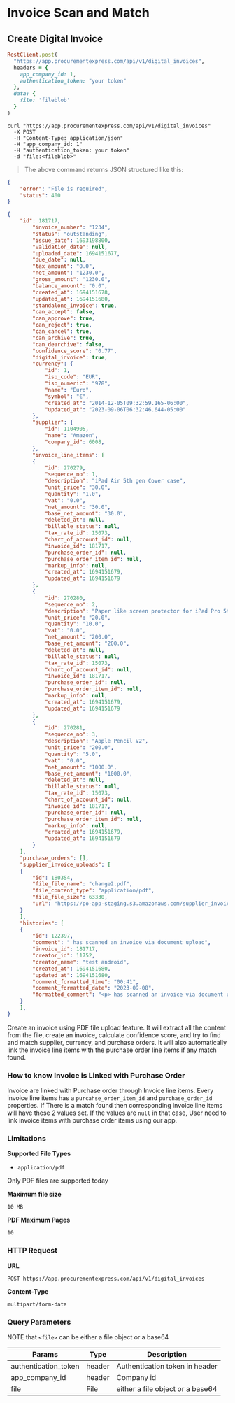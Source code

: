 # Invoice Scan and Match

## Create Digital Invoice

```ruby
RestClient.post(
  "https://app.procurementexpress.com/api/v1/digital_invoices",
  headers = {
    app_company_id: 1,
    authentication_token: "your token"
  },
  data: {
    file: 'fileblob'
  }
)
```

```shell
curl "https://app.procurementexpress.com/api/v1/digital_invoices"
  -X POST
  -H "Content-Type: application/json"
  -H "app_company_id: 1"
  -H "authentication_token: your token"
  -d "file:<fileblob>"
```

> The above command returns JSON structured like this:

```json
{
    "error": "File is required",
    "status": 400
}
```

```json
{
    "id": 181717,
        "invoice_number": "1234",
        "status": "outstanding",
        "issue_date": 1693198800,
        "validation_date": null,
        "uploaded_date": 1694151677,
        "due_date": null,
        "tax_amount": "0.0",
        "net_amount": "1230.0",
        "gross_amount": "1230.0",
        "balance_amount": "0.0",
        "created_at": 1694151678,
        "updated_at": 1694151680,
        "standalone_invoice": true,
        "can_accept": false,
        "can_approve": true,
        "can_reject": true,
        "can_cancel": true,
        "can_archive": true,
        "can_dearchive": false,
        "confidence_score": "0.77",
        "digital_invoice": true,
        "currency": {
            "id": 1,
            "iso_code": "EUR",
            "iso_numeric": "978",
            "name": "Euro",
            "symbol": "€",
            "created_at": "2014-12-05T09:32:59.165-06:00",
            "updated_at": "2023-09-06T06:32:46.644-05:00"
        },
        "supplier": {
            "id": 1104905,
            "name": "Amazon",
            "company_id": 6008,
        },
        "invoice_line_items": [
        {
            "id": 270279,
            "sequence_no": 1,
            "description": "iPad Air 5th gen Cover case",
            "unit_price": "30.0",
            "quantity": "1.0",
            "vat": "0.0",
            "net_amount": "30.0",
            "base_net_amount": "30.0",
            "deleted_at": null,
            "billable_status": null,
            "tax_rate_id": 15073,
            "chart_of_account_id": null,
            "invoice_id": 181717,
            "purchase_order_id": null,
            "purchase_order_item_id": null,
            "markup_info": null,
            "created_at": 1694151679,
            "updated_at": 1694151679
        },
        {
            "id": 270280,
            "sequence_no": 2,
            "description": "Paper like screen protector for iPad Pro 5th gen",
            "unit_price": "20.0",
            "quantity": "10.0",
            "vat": "0.0",
            "net_amount": "200.0",
            "base_net_amount": "200.0",
            "deleted_at": null,
            "billable_status": null,
            "tax_rate_id": 15073,
            "chart_of_account_id": null,
            "invoice_id": 181717,
            "purchase_order_id": null,
            "purchase_order_item_id": null,
            "markup_info": null,
            "created_at": 1694151679,
            "updated_at": 1694151679
        },
        {
            "id": 270281,
            "sequence_no": 3,
            "description": "Apple Pencil V2",
            "unit_price": "200.0",
            "quantity": "5.0",
            "vat": "0.0",
            "net_amount": "1000.0",
            "base_net_amount": "1000.0",
            "deleted_at": null,
            "billable_status": null,
            "tax_rate_id": 15073,
            "chart_of_account_id": null,
            "invoice_id": 181717,
            "purchase_order_id": null,
            "purchase_order_item_id": null,
            "markup_info": null,
            "created_at": 1694151679,
            "updated_at": 1694151679
        }
    ],
    "purchase_orders": [],
    "supplier_invoice_uploads": [
    {
        "id": 180354,
        "file_file_name": "change2.pdf",
        "file_content_type": "application/pdf",
        "file_file_size": 63330,
        "url": "https://po-app-staging.s3.amazonaws.com/supplier_invoice_uploads/files/000/180/354/original/my-invoice.pdf?1694151678"
    }
    ],
    "histories": [
    {
        "id": 122397,
        "comment": " has scanned an invoice via document upload",
        "invoice_id": 181717,
        "creator_id": 11752,
        "creator_name": "test android",
        "created_at": 1694151680,
        "updated_at": 1694151680,
        "comment_formatted_time": "00:41",
        "comment_formatted_date": "2023-09-08",
        "formatted_comment": "<p> has scanned an invoice via document upload</p>"
    }
    ],
}
```

Create an invoice using PDF file upload feature. It will extract all the content from
the file, create an invoice, calculate confidence score, and try to find and match supplier,
currency, and purchase orders. It will also automatically link the invoice line items with
the purchase order line items if any match found.

### How to know Invoice is Linked with Purchase Order

Invoice are linked with Purchase order through Invoice line items. Every invoice line items
has a `purcahse_order_item_id` and `purchase_order_id` properties. If There is a match found
then corresponding invoice line items will have these 2 values set. If the values are `null`
in that case, User need to link invoice items with purchase order items using our app.

### Limitations

**Supported File Types**

- `application/pdf`

Only PDF files are supported today

**Maximum file size**

`10 MB`

**PDF Maximum Pages**

`10`

### HTTP Request

**URL**

`POST https://app.procurementexpress.com/api/v1/digital_invoices`

**Content-Type**

`multipart/form-data`


### Query Parameters

NOTE that `<file>` can be either a file object or a base64

| Params | Type | Description |
| ----- | ----- | ----- |
| authentication_token | header | Authentication token in header |
| app_company_id | header | Company id |
| file | File | either a file object or a base64 |

